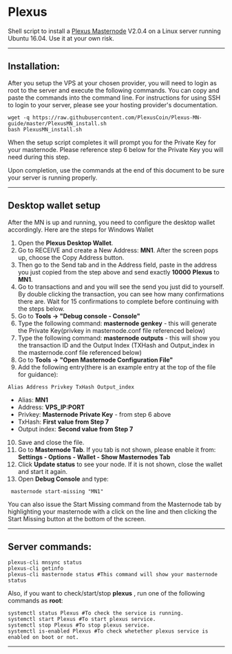 # Plexus
Shell script to install a [Plexus Masternode](https://plexuscoin.org/) V2.0.4 on a Linux server running Ubuntu 16.04. Use it at your own risk.

***
## Installation:
After you setup the VPS at your chosen provider, you will need to login as root to the server and execute the following commands. You can copy and paste the commands into the command line. For instructions for using SSH to login to your server, please see your hosting provider's documentation. 
```
wget -q https://raw.githubusercontent.com/PlexusCoin/Plexus-MN-guide/master/PlexusMN_install.sh
bash PlexusMN_install.sh
```
When the setup script completes it will prompt you for the Private Key for your masternode. Please reference step 6 below for the Private Key you will need during this step. 

Upon completion, use the commands at the end of this document to be sure your server is running properly. 
***

## Desktop wallet setup

After the MN is up and running, you need to configure the desktop wallet accordingly. Here are the steps for Windows Wallet
1. Open the **Plexus Desktop Wallet**.
2. Go to RECEIVE and create a New Address: **MN1**. After the screen pops up, choose the Copy Address button. 
3. Then go to the Send tab and in the Address field, paste in the address you just copied from the step above and send exactly **10000** **Plexus** to **MN1**.
4. Go to transactions and and you will see the send you just did to yourself. By double clicking the transaction, you can see how many confirmations there are. Wait for 15 confirmations to complete before continuing with the steps below.
5. Go to **Tools -> "Debug console - Console"**
6. Type the following command: **masternode genkey** - this will generate the Private Key(privkey in masternode.conf file referenced below)
7. Type the following command: **masternode outputs** - this will show you the transaction ID and the Output Index (TXHash and Output_index in the masternode.conf file referenced below)
8. Go to  **Tools -> "Open Masternode Configuration File"** 
9. Add the following entry(there is an example entry at the top of the file for guidance):
```
Alias Address Privkey TxHash Output_index
```
* Alias: **MN1**
* Address: **VPS_IP:PORT**
* Privkey: **Masternode Private Key** - from step 6 above
* TxHash: **First value from Step 7**
* Output index:  **Second value from Step 7**
10. Save and close the file.
11. Go to **Masternode Tab**. If you tab is not shown, please enable it from: **Settings - Options - Wallet - Show Masternodes Tab**
12. Click **Update status** to see your node. If it is not shown, close the wallet and start it again.
13. Open **Debug Console** and type:
```
 masternode start-missing "MN1"
```
You can also issue the Start Missing command from the Masternode tab by highlighting your masternode with a click on the line and then clicking the Start Missing button at the bottom of the screen. 
***

## Server commands:
```
plexus-cli mnsync status
plexus-cli getinfo
plexus-cli masternode status #This command will show your masternode status
```

Also, if you want to check/start/stop **plexus** , run one of the following commands as **root**:

```
systemctl status Plexus #To check the service is running.
systemctl start Plexus #To start plexus service.
systemctl stop Plexus #To stop plexus service.
systemctl is-enabled Plexus #To check whetether plexus service is enabled on boot or not.
```
***


